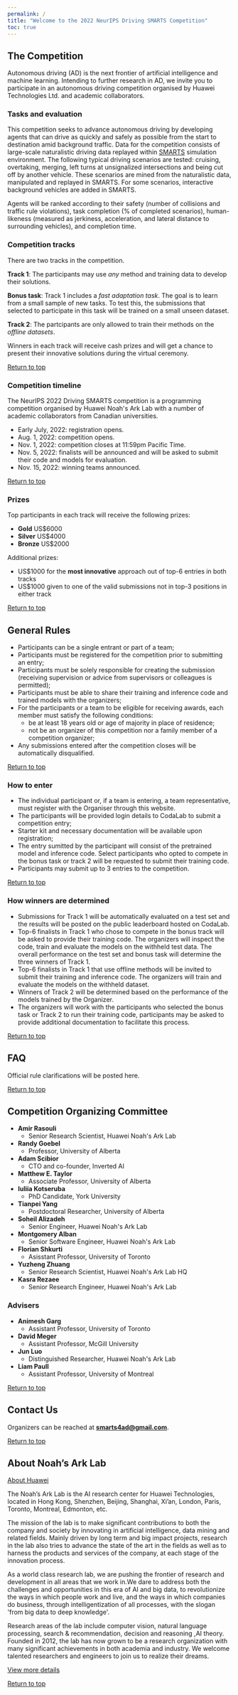 ```yaml
---
permalink: /
title: "Welcome to the 2022 NeurIPS Driving SMARTS Competition"
toc: true
---
```


## The Competition

Autonomous driving (AD) is the next frontier of artificial intelligence and machine learning. Intending to further research in AD, we invite you to participate in an autonomous driving competition organised by Huawei Technologies Ltd. and academic collaborators.


### Tasks and evaluation
This competition seeks to advance autonomous driving by developing agents that can drive as quickly and safely as possible from the start to destination amid background traffic. Data for the competition consists of large-scale naturalistic driving data replayed within [SMARTS](https://github.com/huawei-noah/SMARTS) simulation environment. The following typical driving scenarios are tested: cruising, overtaking, merging, left turns at unsignalized intersections and being cut off by another vehicle. These scenarios are mined from the naturalistic data, manipulated and replayed in SMARTS. For some scenarios, interactive background vehicles are added in SMARTS.

Agents will be ranked according to their safety (number of collisions and traffic rule violations), task completion (% of completed scenarios), human-likeness (measured as jerkiness, acceleration, and lateral distance to surrounding vehicles), and completion time.

### Competition tracks
There are two tracks in the competition.

**Track 1**: The participants may use *any* method and training data to develop their solutions. 

**Bonus task**: Track 1 includes a *fast adaptation task*. The goal is to learn from a small sample of new tasks. To test this, the submissions that selected to participate in this task will be trained on a small unseen dataset.

**Track 2**: The partcipants are only allowed to train their methods on the *offline datasets*.

Winners in each track will receive cash prizes and will get a chance to present their innovative solutions during the virtual ceremony.

[Return to top](#the-competition)

### Competition timeline
The NeurIPS 2022 Driving SMARTS competition is a programming competition organised by Huawei Noah's Ark Lab with a number of academic collaborators from Canadian universities.

* Early July, 2022: registration opens.
* Aug. 1, 2022: competition opens.
* Nov. 1, 2022: competition closes at 11:59pm Pacific Time.
* Nov. 5, 2022: finalists will be announced and will be asked to submit their code and models for evaluation.
* Nov. 15, 2022: winning teams announced.

[Return to top](#the-competition)

### Prizes
Top participants in each track will receive the following prizes:
- **Gold** US$6000
- **Silver** US$4000
- **Bronze** US$2000

Additional prizes:
- US$1000 for the **most innovative** approach out of top-6 entries in both tracks
- US$1000 given to one of the valid submissions not in top-3 positions in either track

[Return to top](#the-competition)

## General Rules

- Participants can be a single entrant or part of a team;
- Participants must be registered for the competition prior to submitting an entry;
- Participants must be solely responsible for creating the submission (receiving supervision or advice from supervisors or colleagues is permitted);
- Participants must be able to share their training and inference code and trained models with the organizers;
- For the participants or a team to be eligible for receiving awards, each member must satisfy the following conditions:
  - be at least 18 years old or age of majority in place of residence;
  - not be an organizer of this competition nor a family member of a competition organizer;
- Any submissions entered after the competition closes will be automatically disqualified. 

[Return to top](#the-competition)

### How to enter
- The individual participant or, if a team is entering, a team representative, must register with the Organiser through this website.
- The participants will be provided login details to CodaLab to submit a competition entry;
- Starter kit and necessary documentation will be available upon registration;
- The entry sumitted by the participant will consist of the pretrained model and inference code. Select participants who opted to compete in the bonus task or track 2 will be requested to submit their training code.
- Participants may submit up to 3 entries to the competition.

[Return to top](#the-competition)

### How winners are determined
- Submissions for Track 1 will be automatically evaluated on a test set and the results will be posted on the public leaderboard hosted on CodaLab.
- Top-6 finalists in Track 1 who chose to compete in the bonus track will be asked to provide their training code. The organizers will inspect the code, train and evaluate the models on the withheld test data. The overall performance on the test set and bonus task will determine the three winners of Track 1.
- Top-6 finalists in Track 1 that use offline methods will be invited to submit their training and inference code. The organizers will train and evaluate the models on the withheld dataset. 
- Winners of Track 2 will be determined based on the performance of the models trained by the Organizer.
- The organizers will work with the participants who selected the bonus task or Track 2 to run their training code, participants may be asked to provide additional documentation to facilitate this process.

[Return to top](#the-competition)

## FAQ
Official rule clarifications will be posted here.

[Return to top](#the-competition)

## Competition Organizing Committee
- **Amir Rasouli**
  - Senior Research Scientist, Huawei Noah's Ark Lab
- **Randy Goebel**
  - Professor, University of Alberta
- **Adam Scibior**
  - CTO and co-founder, Inverted AI
- **Matthew E. Taylor**
  - Associate Professor, University of Alberta
- **Iuliia Kotseruba**
  - PhD Candidate, York University
- **Tianpei Yang**
  - Postdoctoral Researcher, University of Alberta
- **Soheil Alizadeh**
  - Senior Engineer, Huawei Noah's Ark Lab
- **Montgomery Alban**
  - Senior Software Engineer, Huawei Noah's Ark Lab
- **Florian Shkurti**
  - Asisstant Professor, University of Toronto
- **Yuzheng Zhuang**
  - Senior Research Scientist, Huawei Noah's Ark Lab HQ
- **Kasra Rezaee**
  - Senior Research Engineer, Huawei Noah's Ark Lab  

### Advisers
- **Animesh Garg**
  - Assistant Professor, University of Toronto
- **David Meger**
  - Assistant Professor, McGill University
- **Jun Luo**
  - Distinguished Researcher, Huawei Noah's Ark Lab
- **Liam Paull**
  - Assistant Professor, University of Montreal 

[Return to top](#the-competition)

## Contact Us
Organizers can be reached at [**smarts4ad@gmail.com**](mailto:smarts4ad@gmail.com).

[Return to top](#the-competition)

## About Noah’s Ark Lab
[About Huawei]()

The Noah’s Ark Lab is the AI research center for Huawei Technologies, located in Hong Kong, Shenzhen, Beijing, Shanghai, Xi’an, London, Paris, Toronto, Montreal, Edmonton, etc.

The mission of the lab is to make significant contributions to both the company and society by innovating in artificial intelligence, data mining and related fields. Mainly driven by long term and big impact projects, research in the lab also tries to advance the state of the art in the fields as well as to harness the products and services of the company, at each stage of the innovation process.

As a world class research lab, we are pushing the frontier of research and development in all areas that we work in.We dare to address both the challenges and opportunities in this era of AI and big data, to revolutionize the ways in which people work and live, and the ways in which companies do business, through intelligentization of all processes, with the slogan 'from big data to deep knowledge'.

Research areas of the lab include computer vision, natural language processing, search & recommendation, decision and reasoning ,AI theory. Founded in 2012, the lab has now grown to be a research organization with many significant achievements in both academia and industry. We welcome talented researchers and engineers to join us to realize their dreams.

[View more details](http://noahlab.com.hk/#/home)

[Return to top](#the-competition)
